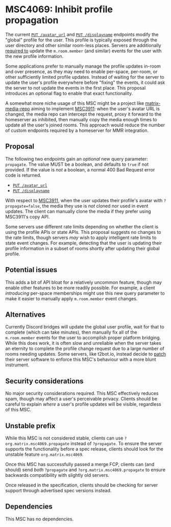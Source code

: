 # MSC4069: Inhibit profile propagation

The current [`PUT /avatar_url`](https://spec.matrix.org/v1.8/client-server-api/#put_matrixclientv3profileuseridavatar_url)
and [`PUT /displayname`](https://spec.matrix.org/v1.8/client-server-api/#put_matrixclientv3profileuseriddisplayname)
endpoints modify the "global" profile for the user. This profile is typically exposed through the
user directory and other similar room-less places. Servers are additionally
[required to](https://spec.matrix.org/v1.8/client-server-api/#events-on-change-of-profile-information)
update the `m.room.member` (and similar) events for the user with the new profile information.

Some applications prefer to manually manage the profile updates in-room and over presence, as they
may need to enable per-space, per-room, or other sufficiently limited profile updates. Instead of
waiting for the server to update the user's profile everywhere before "fixing" the events, it could
ask the server to not update the events in the first place. This proposal introduces an optional
flag to enable that exact functionality.

A somewhat more niche usage of this MSC might be a project like [matrix-media-repo](https://github.com/turt2live/matrix-media-repo)
aiming to implement [MSC3911](https://github.com/matrix-org/matrix-spec-proposals/pull/3911): when
the user's avatar URL is changed, the media repo can intercept the request, proxy it forward to the
homeserver as inhibited, then manually copy the media enough times to update all the user's joined
rooms. This approach would reduce the number of custom endpoints required by a homeserver for MMR
integration.

## Proposal

The following two endpoints gain an *optional* new query parameter: `propagate`. The value MUST be a
boolean, and defaults to `true` if not provided. If the value is *not* a boolean, a normal 400 Bad
Request error code is returned.

* [`PUT /avatar_url`](https://spec.matrix.org/v1.8/client-server-api/#put_matrixclientv3profileuseridavatar_url)
* [`PUT /displayname`](https://spec.matrix.org/v1.8/client-server-api/#put_matrixclientv3profileuseriddisplayname)

With respect to [MSC3911](https://github.com/matrix-org/matrix-spec-proposals/pull/3911), when the
user updates their profile's avatar with `?propagate=false`, the media they use is *not* cloned nor
used in event updates. The client can manually clone the media if they prefer using MSC3911's copy
API.

Some servers use different rate limits depending on whether the client is using the profile APIs or
state APIs. This proposal suggests no changes to the rate limits, though servers *may* wish to apply
intelligent rate limits to state event changes. For example, detecting that the user is updating their
profile information in a subset of rooms shortly after updating their global profile.

## Potential issues

This adds a bit of API bloat for a relatively uncommon feature, though may enable other features to
be more readily possible. For example, a client *introducing* per-space memberships might use this
new query parameter to make it easier to manually apply `m.room.member` event changes.

## Alternatives

Currently Discord bridges will update the global user profile, wait for that to complete (which can
take minutes), then manually fix all of the `m.room.member` events for the user to accomplish proper
platform bridging. While this does work, it is often slow and unreliable when the server takes an
eternity to complete the profile change request due to a large number of rooms needing updates. Some
servers, like t2bot.io, instead decide to [patch](https://github.com/t2bot/synapse/commit/049cacfc2d9e98fc602b85978c70363ce3c4f52f)
their server software to enforce this MSC's behaviour with a more blunt instrument.

## Security considerations

No major security considerations required. This MSC effectively reduces spam, though may affect a
user's perceivable privacy. Clients should be careful to explain *where* a user's profile updates
will be visible, regardless of this MSC.

## Unstable prefix

While this MSC is not considered stable, clients can use `?org.matrix.msc4069.propagate` instead of
`?propagate`. To ensure the server supports the functionality before a spec release, clients should
look for the unstable feature `org.matrix.msc4069`.

Once this MSC has successfully passed a merge FCP, clients can (and should) send *both* `?propagate`
and `?org.matrix.msc4069.propagate` to ensure backwards compatibility with slightly old servers.

Once released in the specification, clients should be checking for server support through advertised
spec versions instead.

## Dependencies

This MSC has no dependencies.
